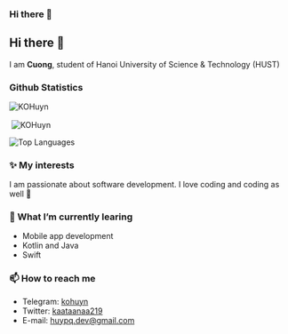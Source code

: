 ### Hi there 👋

## Hi there 👋
I am **Cuong**, student of Hanoi University of Science & Technology (HUST)

### Github Statistics
<p align="left"> <img src="https://komarev.com/ghpvc/?username=KOHuyn&label=Profile%20views&color=0e75b6&style=flat" alt="KOHuyn" /> </p>
<p>&nbsp;<img align="center" src="https://github-readme-stats.vercel.app/api?username=KOHuyn&show_icons=true&locale=en" alt="KOHuyn" /></p>

![Top Languages](https://github-readme-stats.vercel.app/api/top-langs/?username=KOHuyn&layout=compact&langs_count=10&hide=html,css,dockerfile,cmake)

### ✨ My interests 
I am passionate about software development. I love coding and coding as well 💪

### 🌱 What I’m currently learing
* Mobile app development
* Kotlin and Java
* Swift

### 📫 How to reach me
* Telegram: [kohuyn](https://telegram.me/cuongnv219)
* Twitter: [kaataanaa219](https://twitter.com/kaataanaa219)
* E-mail: huypq.dev@gmail.com
